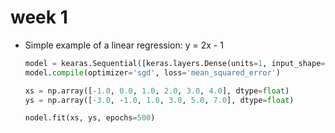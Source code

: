 # week 1
- Simple example of a linear regression: y = 2x - 1
    ```python
    model = kearas.Sequential([keras.layers.Dense(units=1, input_shape=[1,])])
    model.compile(optimizer='sgd', loss='mean_squared_error')

    xs = np.array([-1.0, 0.0, 1.0, 2.0, 3.0, 4.0], dtype=float)
    ys = np.array([-3.0, -1.0, 1.0, 3.0, 5.0, 7.0], dtype=float)

    nodel.fit(xs, ys, epochs=500)
    ```